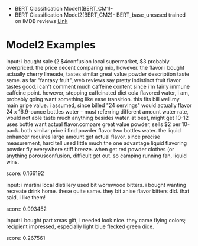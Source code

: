 - BERT Classification Model1(BERT_CM1)- 
- BERT Classification Model2(BERT_CM2)- BERT_base_uncased trained on IMDB reviews [Link](https://drive.google.com/drive/folders/1LXrcAqV28bHGOQYeA0AFmcdhW_FiBcJ5?usp=sharing)


# Model2 Examples

input: i bought sale (2 $4confusion local supermarket, $3 probably overpriced. the price decent comparing mio, however. the flavor i bought actually cherry limeade, tastes similar great value powder description taste same. as far "fantasy fruit", web reviews say pretty indistinct fruit flavor tastes good.i can't comment much caffeine content since i'm fairly immune caffeine point. however, stepping caffeinated diet cola flavored water, i am, probably going want something like ease transition. this fits bill well.my main gripe value. i assumed, since billed "24 servings" would actually flavor 24 x 16.9-ounce bottles water - must referring different amount water rate, would not able taste much anything besides water. at best, might get 10-12 uses bottle want actual flavor.compare great value powder, sells $2 per 10-pack. both similar price i find powder flavor two bottles water. the liquid enhancer requires large amount get actual flavor. since precise measurement, hard tell used little much.the one advantage liquid flavoring powder fly everywhere stiff breeze. when get red powder clothes (or anything porousconfusion, difficult get out. so camping running fan, liquid wins. 

score: 0.166192



input: i martini local distillery used bit wormwood bitters. i bought wanting recreate drink home. these quite same. they bit anise flavor bitters did. that said, i like them! 

score: 0.993452

input: i bought part xmas gift, i needed look nice. they came flying colors; recipient impressed, especially light blue flecked green dice.

score: 0.267561
